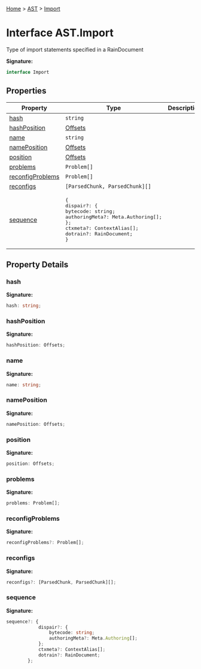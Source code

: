 [Home](../../../index.md) &gt; [AST](../../ast.md) &gt; [Import](./import.md)

# Interface AST.Import

Type of import statements specified in a RainDocument

<b>Signature:</b>

```typescript
interface Import 
```

## Properties

|  Property | Type | Description |
|  --- | --- | --- |
|  [hash](./import.md#hash-property) | `string` |  |
|  [hashPosition](./import.md#hashPosition-property) | [Offsets](../types/offsets.md) |  |
|  [name](./import.md#name-property) | `string` |  |
|  [namePosition](./import.md#namePosition-property) | [Offsets](../types/offsets.md) |  |
|  [position](./import.md#position-property) | [Offsets](../types/offsets.md) |  |
|  [problems](./import.md#problems-property) | `Problem[]` |  |
|  [reconfigProblems](./import.md#reconfigProblems-property) | `Problem[]` |  |
|  [reconfigs](./import.md#reconfigs-property) | `[ParsedChunk, ParsedChunk][]` |  |
|  [sequence](./import.md#sequence-property) | <pre>{&#010;    dispair?: {&#010;        bytecode: string;&#010;        authoringMeta?: Meta.Authoring[];&#010;    };&#010;    ctxmeta?: ContextAlias[];&#010;    dotrain?: RainDocument;&#010;}</pre> |  |

## Property Details

<a id="hash-property"></a>

### hash

<b>Signature:</b>

```typescript
hash: string;
```

<a id="hashPosition-property"></a>

### hashPosition

<b>Signature:</b>

```typescript
hashPosition: Offsets;
```

<a id="name-property"></a>

### name

<b>Signature:</b>

```typescript
name: string;
```

<a id="namePosition-property"></a>

### namePosition

<b>Signature:</b>

```typescript
namePosition: Offsets;
```

<a id="position-property"></a>

### position

<b>Signature:</b>

```typescript
position: Offsets;
```

<a id="problems-property"></a>

### problems

<b>Signature:</b>

```typescript
problems: Problem[];
```

<a id="reconfigProblems-property"></a>

### reconfigProblems

<b>Signature:</b>

```typescript
reconfigProblems?: Problem[];
```

<a id="reconfigs-property"></a>

### reconfigs

<b>Signature:</b>

```typescript
reconfigs?: [ParsedChunk, ParsedChunk][];
```

<a id="sequence-property"></a>

### sequence

<b>Signature:</b>

```typescript
sequence?: {
            dispair?: {
                bytecode: string;
                authoringMeta?: Meta.Authoring[];
            };
            ctxmeta?: ContextAlias[];
            dotrain?: RainDocument;
        };
```
